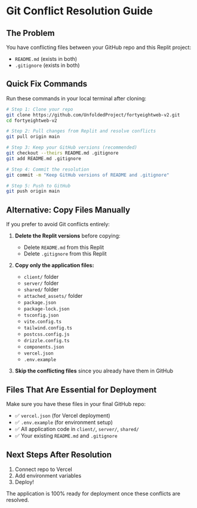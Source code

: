 # Git Conflict Resolution Guide

## The Problem
You have conflicting files between your GitHub repo and this Replit project:
- `README.md` (exists in both)
- `.gitignore` (exists in both)

## Quick Fix Commands

Run these commands in your local terminal after cloning:

```bash
# Step 1: Clone your repo
git clone https://github.com/UnfoldedProject/fortyeightweb-v2.git
cd fortyeightweb-v2

# Step 2: Pull changes from Replit and resolve conflicts
git pull origin main

# Step 3: Keep your GitHub versions (recommended)
git checkout --theirs README.md .gitignore
git add README.md .gitignore

# Step 4: Commit the resolution
git commit -m "Keep GitHub versions of README and .gitignore"

# Step 5: Push to GitHub
git push origin main
```

## Alternative: Copy Files Manually

If you prefer to avoid Git conflicts entirely:

1. **Delete the Replit versions** before copying:
   - Delete `README.md` from this Replit
   - Delete `.gitignore` from this Replit

2. **Copy only the application files:**
   - `client/` folder
   - `server/` folder  
   - `shared/` folder
   - `attached_assets/` folder
   - `package.json`
   - `package-lock.json`
   - `tsconfig.json`
   - `vite.config.ts`
   - `tailwind.config.ts`
   - `postcss.config.js`
   - `drizzle.config.ts`
   - `components.json`
   - `vercel.json`
   - `.env.example`

3. **Skip the conflicting files** since you already have them in GitHub

## Files That Are Essential for Deployment

Make sure you have these files in your final GitHub repo:
- ✅ `vercel.json` (for Vercel deployment)
- ✅ `.env.example` (for environment setup)
- ✅ All application code in `client/`, `server/`, `shared/`
- ✅ Your existing `README.md` and `.gitignore`

## Next Steps After Resolution

1. Connect repo to Vercel
2. Add environment variables
3. Deploy!

The application is 100% ready for deployment once these conflicts are resolved.